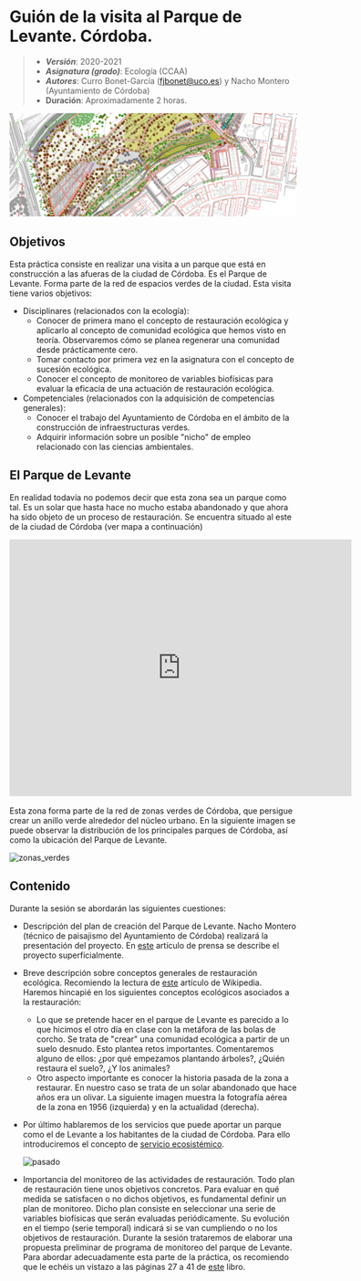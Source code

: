 # Guión de la visita al Parque de Levante. Córdoba.

> + **_Versión_**: 2020-2021
> + **_Asignatura (grado)_**: Ecología (CCAA)
> + **_Autores_**: Curro Bonet-García (fjbonet@uco.es) y Nacho Montero (Ayuntamiento de Córdoba)
> + **Duración**: Aproximadamente 2 horas.

![portada](https://github.com/aprendiendo-cosas/P_parque_levante_ecologia_ccaa/raw/main/imagenes/portada.png)



## Objetivos 

Esta práctica consiste en realizar una visita a un parque que está en construcción a las afueras de la ciudad de Córdoba. Es el Parque de Levante. Forma parte de la red de espacios verdes de la ciudad. Esta visita tiene varios objetivos:
+ Disciplinares (relacionados con la ecología):
  + Conocer de primera mano el concepto de restauración ecológica y aplicarlo al concepto de comunidad ecológica que hemos visto en teoría. Observaremos cómo se planea regenerar una comunidad desde prácticamente cero.
  + Tomar contacto por primera vez en la asignatura con el concepto de sucesión ecológica.
  + Conocer el concepto de monitoreo de variables biofísicas para evaluar la eficacia de una actuación de restauración ecológica.
+ Competenciales (relacionados con la adquisición de competencias generales):
  + Conocer el trabajo del Ayuntamiento de Córdoba en el ámbito de la construcción de infraestructuras verdes.
  + Adquirir información sobre un posible "nicho" de empleo relacionado con las ciencias ambientales.



## El Parque de Levante

En realidad todavía no podemos decir que esta zona sea un parque como tal. Es un solar que hasta hace no mucho estaba abandonado y que ahora ha sido objeto de un proceso de restauración. Se encuentra situado al este de la ciudad de Córdoba (ver mapa a continuación)

<iframe src="https://www.google.com/maps/embed?pb=!1m18!1m12!1m3!1d10003.568994999112!2d-4.753578653084803!3d37.90256972420196!2m3!1f0!2f0!3f0!3m2!1i1024!2i768!4f13.1!3m3!1m2!1s0xd6cdfbd8ef93c49%3A0xfd67740fcd6a89f8!2sParque%20de%20Levante!5e1!3m2!1ses!2ses!4v1617626081786!5m2!1ses!2ses" width="600" height="450" style="border:0;" allowfullscreen="" loading="lazy"></iframe>



Esta zona forma parte de la red de zonas verdes de Córdoba, que persigue crear un anillo verde alrededor del núcleo urbano. En la siguiente imagen se puede observar la distribución de los principales parques de Córdoba, así como la ubicación del Parque de Levante.



![zonas_verdes](https://github.com/aprendiendo-cosas/P_parque_levante_ecologia_ccaa/raw/main/imagenes/red_parques.png)



## Contenido



Durante la sesión se abordarán las siguientes cuestiones:

+ Descripción del plan de creación del Parque de Levante. Nacho Montero (técnico de paisajismo del Ayuntamiento de Córdoba) realizará la presentación del proyecto. En [este](https://www.eldiadecordoba.es/cordoba/primera-Parque-Levante-lista-junio_0_1554146246.html) artículo de prensa se describe el proyecto superficialmente.

+ Breve descripción sobre conceptos generales de restauración ecológica. Recomiendo la lectura de [este](https://es.wikipedia.org/wiki/Restauraci%C3%B3n_ecol%C3%B3gica) artículo de Wikipedia. Haremos hincapié en los siguientes conceptos ecológicos asociados a la restauración:

  + Lo que se pretende hacer en el parque de Levante es parecido a lo que hicimos el otro día en clase con la metáfora de las bolas de corcho. Se trata de "crear" una comunidad ecológica a partir de un suelo desnudo. Esto plantea retos importantes. Comentaremos alguno de ellos: ¿por qué empezamos plantando árboles?, ¿Quién restaura el suelo?, ¿Y los animales?
  + Otro aspecto importante es conocer la historia pasada de la zona a restaurar. En nuestro caso se trata de un solar abandonado que hace años era un olivar. La siguiente imagen muestra la fotografía aérea de la zona en 1956 (izquierda) y en la actualidad (derecha).
+ Por último hablaremos de los servicios que puede aportar un parque como el de Levante a los habitantes de la ciudad de Córdoba. Para ello introduciremos el concepto de [servicio ecosistémico](https://es.wikipedia.org/wiki/Servicios_del_ecosistema). 
  
  ![pasado](https://github.com/aprendiendo-cosas/P_parque_levante_ecologia_ccaa/raw/main/imagenes/uso_pasado.png)

+ Importancia del monitoreo de las actividades de restauración. Todo plan de restauración tiene unos objetivos concretos. Para evaluar en qué medida se satisfacen o no dichos objetivos, es fundamental definir un plan de monitoreo. Dicho plan consiste en seleccionar una serie de variables biofísicas que serán evaluadas periódicamente. Su evolución en el tiempo (serie temporal) indicará si se van cumpliendo o no los objetivos de restauración. Durante la sesión trataremos de elaborar una propuesta preliminar de programa de monitoreo del parque de Levante. Para abordar adecuadamente esta parte de la práctica, os recomiendo que le echéis un vistazo a las páginas 27 a 41 de [este](http://repository.humboldt.org.co/bitstream/handle/20.500.11761/9281/monitoreo_restauracion_baja_1.pdf?sequence=1) libro.

